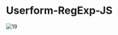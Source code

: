# Userform-RegExp-JS

![19](https://user-images.githubusercontent.com/55858346/81903692-be3aed80-95df-11ea-8c26-1c77fa97e7d6.PNG)
